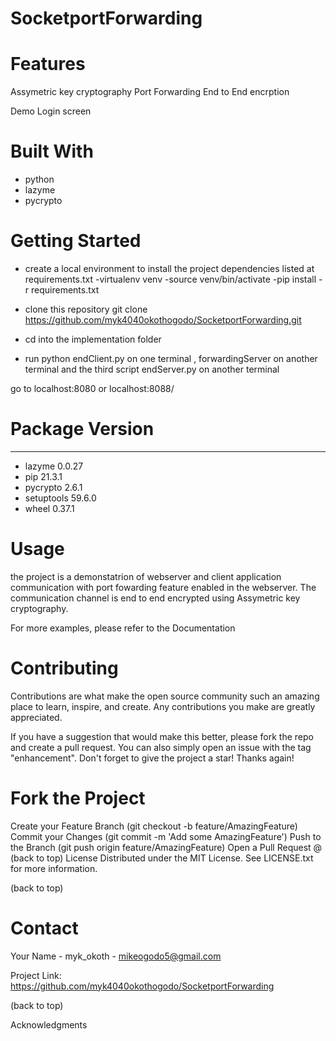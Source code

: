 # SocketportForwarding

# Features
Assymetric key cryptography
Port Forwarding
End to End encrption

Demo Login screen

# Built With
- python
- lazyme
- pycrypto

# Getting Started 
- create a local environment to install the project dependencies listed at requirements.txt 
  -virtualenv venv 
  -source venv/bin/activate 
  -pip install -r requirements.txt

- clone this repository git clone https://github.com/myk4040okothogodo/SocketportForwarding.git
- cd into the implementation folder
- run python endClient.py on one terminal , forwardingServer on another terminal and the third script endServer.py on another terminal

go to localhost:8080 or localhost:8088/

# Package    Version
---------- -------
- lazyme     0.0.27
- pip        21.3.1
- pycrypto   2.6.1
- setuptools 59.6.0
- wheel      0.37.1

# Usage
the project is a demonstatrion of webserver and client application communication with port fowarding feature enabled in the webserver. The communication channel is end to end encrypted using Assymetric key cryptography.


For more examples, please refer to the Documentation


# Contributing
Contributions are what make the open source community such an amazing place to learn, inspire, and create. Any contributions you make are greatly appreciated.

If you have a suggestion that would make this better, please fork the repo and create a pull request. You can also simply open an issue with the tag "enhancement". Don't forget to give the project a star! Thanks again!

#  Fork the Project
Create your Feature Branch (git checkout -b feature/AmazingFeature)
Commit your Changes (git commit -m 'Add some AmazingFeature')
Push to the Branch (git push origin feature/AmazingFeature)
Open a Pull Request @ (back to top)
License
Distributed under the MIT License. See LICENSE.txt for more information.

(back to top)

# Contact
Your Name - myk_okoth - mikeogodo5@gmail.com

Project Link: https://github.com/myk4040okothogodo/SocketportForwarding

(back to top)

Acknowledgments
